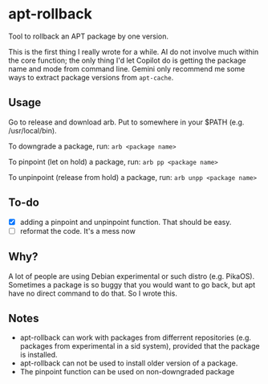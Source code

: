 # apt-rollback
Tool to rollback an APT package by one version.

This is the first thing I really wrote for a while. AI do not involve much within the core function; the only thing I'd let Copilot do is getting the package name and mode from command line. Gemini only recommend me some ways to extract package versions from `apt-cache`.

## Usage
Go to release and download arb. Put to somewhere in your $PATH (e.g. /usr/local/bin).

To downgrade a package, run: `arb <package name>`

To pinpoint (let on hold) a package, run: `arb pp <package name>`

To unpinpoint (release from hold) a package, run: `arb unpp <package name>`

## To-do
- [x] adding a pinpoint and unpinpoint function. That should be easy.
- [ ] reformat the code. It's a mess now

## Why?
A lot of people are using Debian experimental or such distro (e.g. PikaOS). Sometimes a package is so buggy that you would want to go back, but apt have no direct command to do that. So I wrote this. 

## Notes
- apt-rollback can work with packages from differrent repositories (e.g. packages from experimental in a sid system), provided that the package is installed.
- apt-rollback can not be used to install older version of a package.
- The pinpoint function can be used on non-downgraded package
